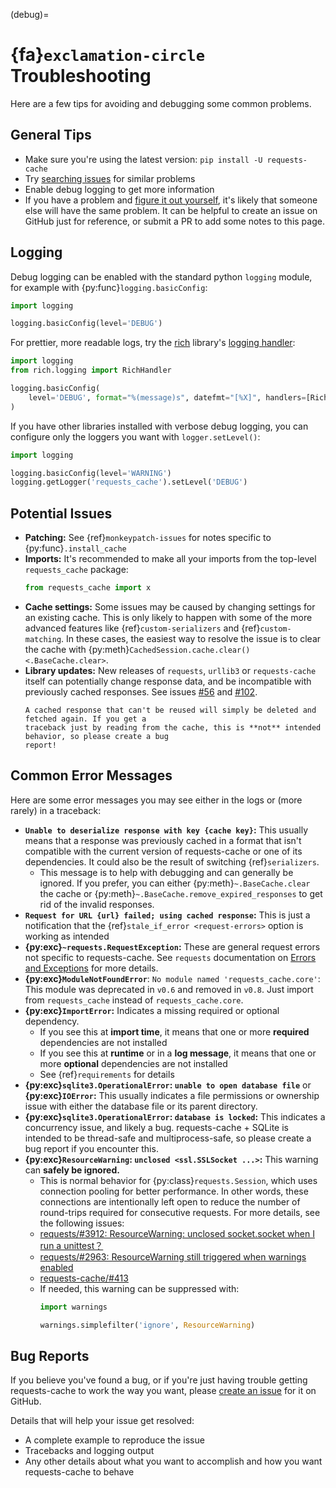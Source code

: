 (debug)=
# {fa}`exclamation-circle` Troubleshooting
Here are a few tips for avoiding and debugging some common problems.

## General Tips
* Make sure you're using the latest version: `pip install -U requests-cache`
* Try [searching issues](https://github.com/reclosedev/requests-cache/issues?q=is%3Aissue+label%3Abug)
  for similar problems
* Enable debug logging to get more information
* If you have a problem and [figure it out yourself](https://xkcd.com/979/), it's likely that
  someone else will have the same problem. It can be helpful to create an issue on GitHub just for
  reference, or submit a PR to add some notes to this page.

## Logging
Debug logging can be enabled with the standard python `logging` module, for example with
{py:func}`logging.basicConfig`:
```python
import logging

logging.basicConfig(level='DEBUG')
```

For prettier, more readable logs, try the [rich](https://github.com/willmcgugan/rich) library's
[logging handler](https://rich.readthedocs.io/en/stable/logging.html):
```python
import logging
from rich.logging import RichHandler

logging.basicConfig(
    level='DEBUG', format="%(message)s", datefmt="[%X]", handlers=[RichHandler()]
)
```

If you have other libraries installed with verbose debug logging, you can configure only the loggers
you want with `logger.setLevel()`:
```python
import logging

logging.basicConfig(level='WARNING')
logging.getLogger('requests_cache').setLevel('DEBUG')
```

## Potential Issues
* **Patching:** See {ref}`monkeypatch-issues` for notes specific to {py:func}`.install_cache`
* **Imports:** It's recommended to make all your imports from the top-level `requests_cache` package:
  ```python
  from requests_cache import x
  ```
* **Cache settings:** Some issues may be caused by changing settings for an existing cache. This is
  only likely to happen with some of the more advanced features like {ref}`custom-serializers` and
  {ref}`custom-matching`. In these cases, the easiest way to resolve the issue is to clear the cache
  with {py:meth}`CachedSession.cache.clear() <.BaseCache.clear>`.
* **Library updates:** New releases of `requests`, `urllib3` or `requests-cache` itself can
  potentially change response data, and be incompatible with previously cached responses. See issues
  [#56](https://github.com/reclosedev/requests-cache/issues/56) and
  [#102](https://github.com/reclosedev/requests-cache/issues/102).
  ```{note}
  A cached response that can't be reused will simply be deleted and fetched again. If you get a
  traceback just by reading from the cache, this is **not** intended behavior, so please create a bug
  report!
  ```

## Common Error Messages
Here are some error messages you may see either in the logs or (more rarely) in a traceback:

* **`Unable to deserialize response with key {cache key}`:** This
  usually means that a response was previously cached in a format that isn't compatible with the
  current version of requests-cache or one of its dependencies. It could also be the result of switching {ref}`serializers`.
  * This message is to help with debugging and can generally be ignored. If you prefer, you can
    either {py:meth}`~.BaseCache.clear` the cache or {py:meth}`~.BaseCache.remove_expired_responses`
    to get rid of the invalid responses.
* **`Request for URL {url} failed; using cached response`:** This is just a notification that the
  {ref}`stale_if_error <request-errors>` option is working as intended
* **{py:exc}`~requests.RequestException`:** These are general request errors not specific to
  requests-cache. See `requests` documentation on
  [Errors and Exceptions](https://2.python-requests.org/en/master/user/quickstart/#errors-and-exceptions)
  for more details.
* **{py:exc}`ModuleNotFoundError`**: `No module named 'requests_cache.core'`: This module was deprecated in `v0.6` and removed in `v0.8`. Just import from `requests_cache` instead of `requests_cache.core`.
* **{py:exc}`ImportError`:** Indicates a missing required or optional dependency.
  * If you see this at **import time**, it means that one or more **required** dependencies are not
    installed
  * If you see this at **runtime** or in a **log message**, it means that one or more **optional**
    dependencies are not installed
  * See {ref}`requirements` for details
* **{py:exc}`sqlite3.OperationalError`: `unable to open database file`** or **{py:exc}`IOError`:**
  This usually indicates a file permissions or ownership issue with either the database file or its parent directory.
* **{py:exc}`sqlite3.OperationalError`: `database is locked`:** This indicates a concurrency issue, and
  likely a bug. requests-cache + SQLite is intended to be thread-safe and multiprocess-safe, so
  please create a bug report if you encounter this.
* **{py:exc}`ResourceWarning`: `unclosed <ssl.SSLSocket ...>`:** This warning can **safely be ignored.**
  * This is normal behavior for {py:class}`requests.Session`, which uses connection pooling for better
    performance. In other words, these connections are intentionally left open to reduce the number of
    round-trips required for consecutive requests. For more details, see the following issues:
  * [requests/#3912: ResourceWarning: unclosed socket.socket when I run a unittest？](https://github.com/psf/requests/issues/3912)
  * [requests/#2963: ResourceWarning still triggered when warnings enabled](https://github.com/psf/requests/issues/2963#issuecomment-169631513)
  * [requests-cache/#413](https://github.com/reclosedev/requests-cache/issues/413)
  * If needed, this warning can be suppressed with:
    ```python
    import warnings

    warnings.simplefilter('ignore', ResourceWarning)
    ```

## Bug Reports
If you believe you've found a bug, or if you're just having trouble getting requests-cache to work
the way you want, please
[create an issue](https://github.com/reclosedev/requests-cache/issues/new/choose) for it on GitHub.

Details that will help your issue get resolved:
* A complete example to reproduce the issue
* Tracebacks and logging output
* Any other details about what you want to accomplish and how you want requests-cache to behave
